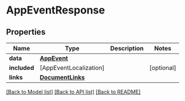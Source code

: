 # AppEventResponse

## Properties
Name | Type | Description | Notes
------------ | ------------- | ------------- | -------------
**data** | [**AppEvent**](AppEvent.md) |  | 
**included** | [AppEventLocalization] |  | [optional] 
**links** | [**DocumentLinks**](DocumentLinks.md) |  | 

[[Back to Model list]](../README.md#documentation-for-models) [[Back to API list]](../README.md#documentation-for-api-endpoints) [[Back to README]](../README.md)


